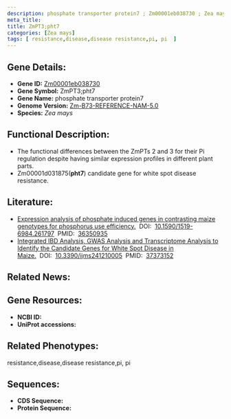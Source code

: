 ```yaml
---
description: phosphate transporter protein7 ; Zm00001eb038730 ; Zea mays
meta_title:
title: ZmPT3;pht7
categories: [Zea mays]
tags: [ resistance,disease,disease resistance,pi, pi  ]
---
```


## Gene Details:
- **Gene ID:**	[Zm00001eb038730]()
- **Gene Symbol:** ZmPT3;pht7
- **Gene Name:** phosphate transporter protein7
- **Genome Version:** [Zm-B73-REFERENCE-NAM-5.0]()
- **Species:** *Zea mays*

## Functional Description:
   - The functional differences between the ZmPTs 2 and 3 for their Pi regulation despite having similar expression profiles in different plant parts.
   - Zm00001d031875(**pht7**) candidate gene for white spot disease resistance.

## Literature:
   - [Expression analysis of phosphate induced genes in contrasting maize genotypes for phosphorus use efficiency.]( https://www.scielo.br/j/bjb/a/JbxYTHmdgjyWzXKZnsxJvkM/?lang=en)&nbsp;&nbsp;DOI:&nbsp;&nbsp;[10.1590/1519-6984.261797](https://www.scielo.br/j/bjb/a/JbxYTHmdgjyWzXKZnsxJvkM/?lang=en)&nbsp;&nbsp;PMID:&nbsp;&nbsp;[36350935](https://pubmed.ncbi.nlm.nih.gov/36350935/)
   - [Integrated IBD Analysis, GWAS Analysis and Transcriptome Analysis to Identify the Candidate Genes for White Spot Disease in Maize.]( https://www.mdpi.com/1422-0067/24/12/10005)&nbsp;&nbsp;DOI:&nbsp;&nbsp;[10.3390/ijms241210005](https://www.mdpi.com/1422-0067/24/12/10005)&nbsp;&nbsp;PMID:&nbsp;&nbsp;[37373152](https://pubmed.ncbi.nlm.nih.gov/37373152/)

## Related News:

## Gene Resources:
- **NCBI ID:** [](https://www.ncbi.nlm.nih.gov/gene/?term=)
- **UniProt accessions:** [](https://www.uniprot.org/uniprotkb//entry)

## Related Phenotypes:
resistance,disease,disease resistance,pi, pi 

## Sequences:
- **CDS Sequence:**
- **Protein Sequence:**
